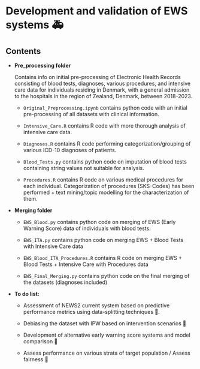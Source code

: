 # Development and validation of EWS systems 🚑

## Contents

-   **Pre_processing folder**

    Contains info on initial pre-processing of Electronic Health Records consisting of blood tests, diagnoses, various procedures, and intensive care data for individuals residing in Denmark, with a general admission to the hospitals in the region of Zealand, Denmark, between 2018-2023.

    -   `Original_Preprocessing.ipynb` contains python code with an initial pre-processing of all datasets with clinical information.

    -   `Intensive_Care.R` contains R code with more thorough analysis of intensive care data.

    -   `Diagnoses.R` contains R code performing categorization/grouping of various ICD-10 diagnoses of patients.

    -   `Blood_Tests.py` contains python code on imputation of blood tests containing string values not suitable for analysis.

    -   `Procedures.R` contains R code on various medical procedures for each individual. Categorization of procedures (SKS-Codes) has been performed + text mining/topic modelling for the characterization of them.

-   **Merging folder**

    -   `EWS_Blood.py` contains python code on merging of EWS (Early Warning Score) data of individuals with blood tests.

    -   `EWS_ITA.py` contains python code on merging EWS + Blood Tests with Intensive Care data

    -   `EWS_Blood_ITA_Procedures.R` contains R code on merging EWS + Blood Tests + Intensive Care with Procedures data

    -   `EWS_Final_Merging.py` contains python code on the final merging of the datasets (diagnoses included)

-   **To do list:**

    -   Assessment of NEWS2 current system based on predictive performance metrics using data-splitting techniques 🚧.

    -   Debiasing the dataset with IPW based on intervention scenarios 🚧

    -   Development of alternative early warning score systems and model comparison 🚧

    -   Assess performance on various strata of target population / Assess fairness 🚧
